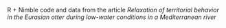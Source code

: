 R + Nimble code and data from the article _Relaxation of territorial behavior in the Eurasian otter during low-water conditions in a Mediterranean river_
